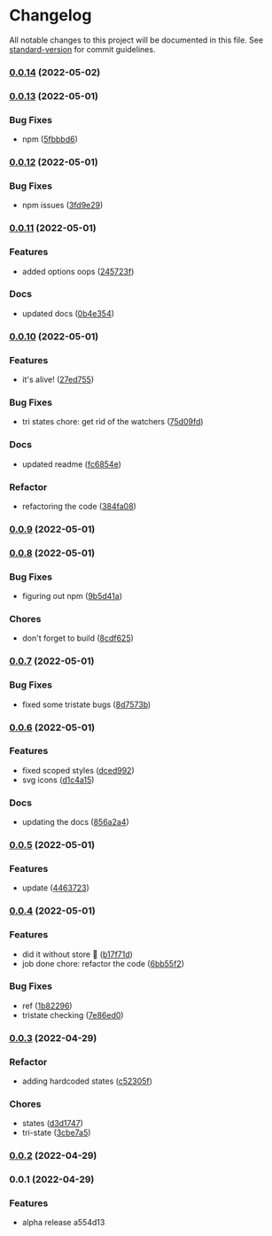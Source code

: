 # Changelog

All notable changes to this project will be documented in this file. See
[standard-version](https://github.com/conventional-changelog/standard-version)
for commit guidelines.

### [0.0.14](https://github.com/devastion/vue3-jstree-component/compare/v0.0.13...v0.0.14) (2022-05-02)

### [0.0.13](https://github.com/devastion/vue3-jstree-component/compare/v0.0.12...v0.0.13) (2022-05-01)

### Bug Fixes

- npm
  ([5fbbbd6](https://github.com/devastion/vue3-jstree-component/commit/5fbbbd607507880dbaacaeb1ad184b878b801216))

### [0.0.12](https://github.com/devastion/vue3-jstree-component/compare/v0.0.11...v0.0.12) (2022-05-01)

### Bug Fixes

- npm issues
  ([3fd9e29](https://github.com/devastion/vue3-jstree-component/commit/3fd9e297991a6f5000839cfd854b0b66746a8911))

### [0.0.11](https://github.com/devastion/vue3-jstree-component/compare/v0.0.10...v0.0.11) (2022-05-01)

### Features

- added options oops
  ([245723f](https://github.com/devastion/vue3-jstree-component/commit/245723f55b705254d47b36b7dd3ef98839f45a38))

### Docs

- updated docs
  ([0b4e354](https://github.com/devastion/vue3-jstree-component/commit/0b4e3541a42e4d6f7bec67d0abc4821ade200683))

### [0.0.10](https://github.com/devastion/vue3-jstree-component/compare/v0.0.9...v0.0.10) (2022-05-01)

### Features

- it's alive!
  ([27ed755](https://github.com/devastion/vue3-jstree-component/commit/27ed755b115818a528441e0923f6854d9217ccbb))

### Bug Fixes

- tri states chore: get rid of the watchers
  ([75d09fd](https://github.com/devastion/vue3-jstree-component/commit/75d09fd25d2e99a631819a07e6ad3a6e7fcd08f9))

### Docs

- updated readme
  ([fc6854e](https://github.com/devastion/vue3-jstree-component/commit/fc6854ec65b5ebbe417bec65ef5a7cc3cd1e4193))

### Refactor

- refactoring the code
  ([384fa08](https://github.com/devastion/vue3-jstree-component/commit/384fa0801b5b36c0b1164a3ca4dff1b09f509b13))

### [0.0.9](https://github.com/devastion/vue3-jstree-component/compare/v0.0.8...v0.0.9) (2022-05-01)

### [0.0.8](https://github.com/devastion/vue3-jstree-component/compare/v0.0.7...v0.0.8) (2022-05-01)

### Bug Fixes

- figuring out npm
  ([9b5d41a](https://github.com/devastion/vue3-jstree-component/commit/9b5d41a6c507f71d34c3aec8dfa75bb6e226689d))

### Chores

- don't forget to build
  ([8cdf625](https://github.com/devastion/vue3-jstree-component/commit/8cdf625a3197150e51dc557d468c04bb910d238c))

### [0.0.7](https://github.com/devastion/vue3-jstree-component/compare/v0.0.6...v0.0.7) (2022-05-01)

### Bug Fixes

- fixed some tristate bugs
  ([8d7573b](https://github.com/devastion/vue3-jstree-component/commit/8d7573b5daf7219fa0299d61b87ff9ab6be2b027))

### [0.0.6](https://github.com/devastion/vue3-jstree-component/compare/v0.0.5...v0.0.6) (2022-05-01)

### Features

- fixed scoped styles
  ([dced992](https://github.com/devastion/vue3-jstree-component/commit/dced9924be7fb71dcca64601c41584bc15042b53))
- svg icons
  ([d1c4a15](https://github.com/devastion/vue3-jstree-component/commit/d1c4a15137f6f15d8e446bf56e2b5c1248d5ea66))

### Docs

- updating the docs
  ([856a2a4](https://github.com/devastion/vue3-jstree-component/commit/856a2a4fc307ff402156ff8000ab4794133aacfe))

### [0.0.5](https://github.com/devastion/vue3-jstree-component/compare/v0.0.4...v0.0.5) (2022-05-01)

### Features

- update
  ([4463723](https://github.com/devastion/vue3-jstree-component/commit/4463723f168064ac2e6676cf18874fc3bb06741d))

### [0.0.4](https://github.com/devastion/vue3-jstree-component/compare/v0.0.3...v0.0.4) (2022-05-01)

### Features

- did it without store 🚀
  ([b17f71d](https://github.com/devastion/vue3-jstree-component/commit/b17f71df9df2bec47c17a8d7a94cc52e62a19370))
- job done chore: refactor the code
  ([6bb55f2](https://github.com/devastion/vue3-jstree-component/commit/6bb55f2ca5b826dd2249200454ae67d8a79bcc3d))

### Bug Fixes

- ref
  ([1b82296](https://github.com/devastion/vue3-jstree-component/commit/1b822962320d609258b312f5554f2f86e410e5cf))
- tristate checking
  ([7e86ed0](https://github.com/devastion/vue3-jstree-component/commit/7e86ed0bfc99056f6d1a1ebe4a7b6aebaba37d02))

### [0.0.3](https://github.com/devastion/vue3-jstree-component/compare/v0.0.2...v0.0.3) (2022-04-29)

### Refactor

- adding hardcoded states
  ([c52305f](https://github.com/devastion/vue3-jstree-component/commit/c52305f677ce187d5ab4442881eba904557e7220))

### Chores

- states
  ([d3d1747](https://github.com/devastion/vue3-jstree-component/commit/d3d1747293dcc6a658d07a5f196d48c9a1bc778c))
- tri-state
  ([3cbe7a5](https://github.com/devastion/vue3-jstree-component/commit/3cbe7a50d50ebd9bcbe76636a767fd661277ba87))

### [0.0.2](https://github.com/devastion/vue3-jstree-component/compare/v0.0.1...v0.0.2) (2022-04-29)

### 0.0.1 (2022-04-29)

### Features

- alpha release a554d13
